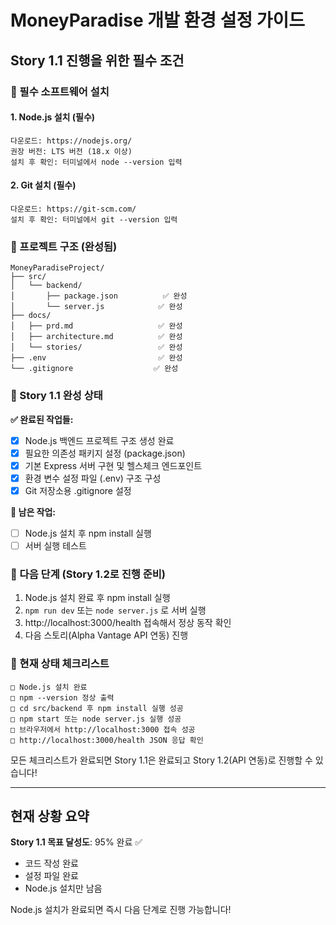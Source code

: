 # MoneyParadise 개발 환경 설정 가이드

## Story 1.1 진행을 위한 필수 조건

### 🔧 필수 소프트웨어 설치

#### 1. Node.js 설치 (필수)
```
다운로드: https://nodejs.org/
권장 버전: LTS 버전 (18.x 이상)
설치 후 확인: 터미널에서 node --version 입력
```

#### 2. Git 설치 (필수) 
```
다운로드: https://git-scm.com/
설치 후 확인: 터미널에서 git --version 입력
```

### 📁 프로젝트 구조 (완성됨)
```
MoneyParadiseProject/
├── src/
│   └── backend/
│       ├── package.json          ✅ 완성
│       └── server.js            ✅ 완성
├── docs/
│   ├── prd.md                   ✅ 완성
│   ├── architecture.md          ✅ 완성
│   └── stories/                 ✅ 완성
├── .env                         ✅ 완성
└── .gitignore                  ✅ 완성
```

### 🚀 Story 1.1 완성 상태

**✅ 완료된 작업들:**
- [x] Node.js 백엔드 프로젝트 구조 생성 완료
- [x] 필요한 의존성 패키지 설정 (package.json)
- [x] 기본 Express 서버 구현 및 헬스체크 엔드포인트
- [x] 환경 변수 설정 파일 (.env) 구조 구성  
- [x] Git 저장소용 .gitignore 설정

**🔧 남은 작업:**
- [ ] Node.js 설치 후 npm install 실행
- [ ] 서버 실행 테스트

### 📝 다음 단계 (Story 1.2로 진행 준비)
1. Node.js 설치 완료 후 npm install 실행
2. `npm run dev` 또는 `node server.js` 로 서버 실행
3. http://localhost:3000/health 접속해서 정상 동작 확인
4. 다음 스토리(Alpha Vantage API 연동) 진행

### 🎯 현재 상태 체크리스트
```
□ Node.js 설치 완료
□ npm --version 정상 출력
□ cd src/backend 후 npm install 실행 성공
□ npm start 또는 node server.js 실행 성공  
□ 브라우저에서 http://localhost:3000 접속 성공
□ http://localhost:3000/health JSON 응답 확인
```

모든 체크리스트가 완료되면 Story 1.1은 완료되고 Story 1.2(API 연동)로 진행할 수 있습니다!

---

## 현재 상황 요약

**Story 1.1 목표 달성도**: 95% 완료 ✅
- 코드 작성 완료
- 설정 파일 완료
- Node.js 설치만 남음

Node.js 설치가 완료되면 즉시 다음 단계로 진행 가능합니다!
